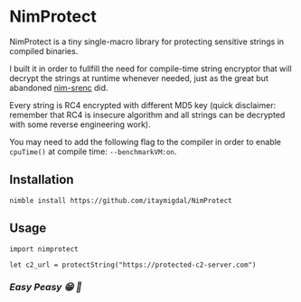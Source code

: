 
# NimProtect

NimProtect is a tiny single-macro library for protecting sensitive strings in compiled binaries. 

I built it in order to fullfill the need for compile-time string encryptor that will decrypt the strings at runtime whenever needed, just as the great but abandoned [nim-srenc](https://github.com/Yardanico/nim-strenc) did.

Every string is RC4 encrypted with different MD5 key (quick disclaimer: remember that RC4 is insecure algorithm and all strings can be decrypted with some reverse engineering work).

You may need to add the following flag to the compiler in order to enable `cpuTime()` at compile time: `--benchmarkVM:on`.

## Installation

```
nimble install https://github.com/itaymigdal/NimProtect
```

## Usage

```
import nimprotect

let c2_url = protectString("https://protected-c2-server.com")
```

### *Easy Peasy :grin: :metal:*
  
